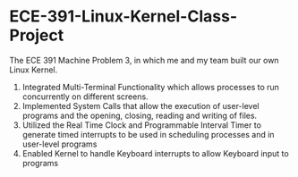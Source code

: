 # ECE-391-Linux-Kernel-Class-Project
The ECE 391 Machine Problem 3, in which me and my team built our own Linux Kernel. 
1. Integrated Multi-Terminal Functionality which allows processes to run concurrently on different screens.
2. Implemented System Calls that allow the execution of user-level programs and the opening, closing,
reading and writing of files.
3. Utilized the Real Time Clock and Programmable Interval Timer to generate timed interrupts to be used in scheduling processes and in user-level programs
4. Enabled Kernel to handle Keyboard interrupts to allow Keyboard input to programs
